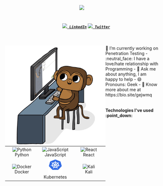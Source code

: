 <h1 align="center">
  <a href="https://git.io/typing-svg">
    <img src="https://readme-typing-svg.herokuapp.com/?lines=Hello,+There!+👋;This+is+Dimitri....;Nice+to+meet+you!&center=true&size=30">
  </a>
</h1>

<h5 align="center">
  <code>
    <a href="https://www.linkedin.com/in/pallis/" title="LinkedIn Profile"><img width="22" src="https://www.svgrepo.com/show/138936/linkedin.svg"> LinkedIn</a></code>
  <code><a href="https://twitter.com/jimisaiyan" title="Twitter Profile"><img width="22" src="https://www.svgrepo.com/show/76332/twitter.svg"> Twitter</a></code>
</h5>
<br>
<p align="center">
<div>
<img src='https://github.com/keshavsingh4522/keshavsingh4522/blob/master/Assets/Monkey_Kid_Coding.gif' align='left'>
🔭 I’m currently working on Penetration Testing
- :neutral_face: I have a love/hate relationship with Programming
- 💬 Ask me about anything, I am happy to help
- 😄 Pronouns: Geek
- 👨 Know more about me at https://bio.site/gejwmq
</div>
<br />
<br />
<summary><b> Technologies I've used :point_down: </b></summary>
<table>
  <tr>
    <td align="center" width="96">
        <img src="https://raw.githubusercontent.com/MacroPower/MacroPower/master/img/python-original.svg" width="48" height="48" alt="Python" />
      </a>
 <br>Python
    <td align="center" width="96">
        <img src="https://raw.githubusercontent.com/MacroPower/MacroPower/master/img/javascript-original.svg" width="48" height="48" alt="JavaScript" />
      </a>
      <br>JavaScript
    </td>
    <td align="center" width="96">
        <img src="https://raw.githubusercontent.com/MacroPower/MacroPower/master/img/react-original.svg" width="48" height="48" alt="React" />
      </a>
      <br>React
    </td>
  <tr>
    <td align="center" width="96"> 
        <img src="https://raw.githubusercontent.com/MacroPower/MacroPower/master/img/docker-original.svg" width="48" height="48" alt="Docker" />
      </a>
      <br>Docker
    </td>
    <td align="center" width="96">
        <img src="https://raw.githubusercontent.com/cncf/artwork/master/projects/kubernetes/icon/color/kubernetes-icon-color.svg" width="48" height="48" alt="Kubernetes" />
      </a>
      <br>Kubernetes
    </td>
    <td align="center"  width="96">
        <img src="https://www.linkpicture.com/q/image2vector.svg" width="48" height="48" alt="Kali" />
      </a>
      <br>Kali
    </td>
